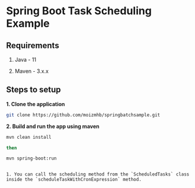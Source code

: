 # Spring Boot Task Scheduling Example

## Requirements

1. Java - 11

2. Maven - 3.x.x

## Steps to setup

**1. Clone the application**

```bash
git clone https://github.com/moizmhb/springbatchsample.git
```

**2. Build and run the app using maven**

```bash
mvn clean install 

then

mvn spring-boot:run
```

```

1. You can call the scheduling method from the `ScheduledTasks` class inside the `scheduleTaskWithCronExpression` method.
```